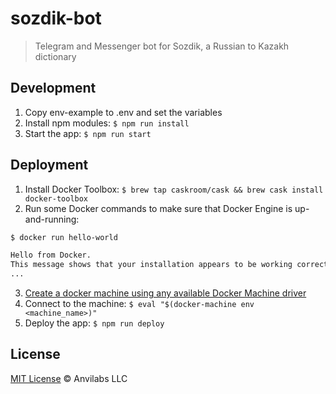# sozdik-bot
> Telegram and Messenger bot for Sozdik, a Russian to Kazakh dictionary

## Development

1. Copy env-example to .env and set the variables
2. Install npm modules: `$ npm run install`
3. Start the app: `$ npm run start`

## Deployment

1. Install Docker Toolbox: `$ brew tap caskroom/cask && brew cask install docker-toolbox`
2. Run some Docker commands to make sure that Docker Engine is up-and-running:
```bash
$ docker run hello-world

Hello from Docker.
This message shows that your installation appears to be working correctly.
...
```
3. [Create a docker machine using any available Docker Machine driver](https://docs.docker.com/machine/get-started-cloud/)
4. Connect to the machine: `$ eval "$(docker-machine env <machine_name>)"`
5. Deploy the app: `$ npm run deploy`

## License

[MIT License](./LICENSE) © Anvilabs LLC 
